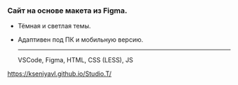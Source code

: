 ### Сайт на основе макета из Figma. ###
* Тёмная и светлая темы.
* Адаптивен под ПК и мобильную версию.
  
  ---
  VSCode, Figma, HTML, CSS (LESS), JS
  
https://kseniyavl.github.io/Studio.T/
